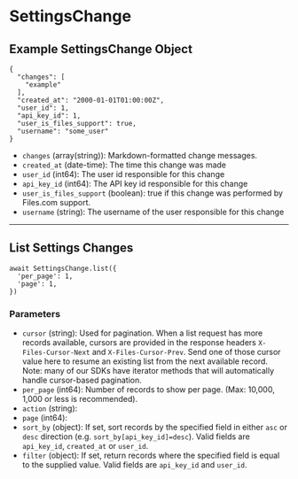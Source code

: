 # SettingsChange

## Example SettingsChange Object

```
{
  "changes": [
    "example"
  ],
  "created_at": "2000-01-01T01:00:00Z",
  "user_id": 1,
  "api_key_id": 1,
  "user_is_files_support": true,
  "username": "some_user"
}
```

* `changes` (array(string)): Markdown-formatted change messages.
* `created_at` (date-time): The time this change was made
* `user_id` (int64): The user id responsible for this change
* `api_key_id` (int64): The API key id responsible for this change
* `user_is_files_support` (boolean): true if this change was performed by Files.com support.
* `username` (string): The username of the user responsible for this change

---

## List Settings Changes

```
await SettingsChange.list({
  'per_page': 1,
  'page': 1,
})
```


### Parameters

* `cursor` (string): Used for pagination.  When a list request has more records available, cursors are provided in the response headers `X-Files-Cursor-Next` and `X-Files-Cursor-Prev`.  Send one of those cursor value here to resume an existing list from the next available record.  Note: many of our SDKs have iterator methods that will automatically handle cursor-based pagination.
* `per_page` (int64): Number of records to show per page.  (Max: 10,000, 1,000 or less is recommended).
* `action` (string): 
* `page` (int64): 
* `sort_by` (object): If set, sort records by the specified field in either `asc` or `desc` direction (e.g. `sort_by[api_key_id]=desc`). Valid fields are `api_key_id`, `created_at` or `user_id`.
* `filter` (object): If set, return records where the specified field is equal to the supplied value. Valid fields are `api_key_id` and `user_id`.
